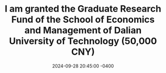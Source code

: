 ---
title: "I am granted the Graduate Research Fund of the School of Economics and Management of Dalian University of Technology (50,000 CNY)"
date: 2024-09-28 20:45:00 -0400
---